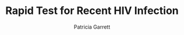 ---
author: Patricia Garrett
funder: National Institutes of Health (US)
layout: grant
link: https://www.niaid.nih.gov/sites/default/files/2r44ai098567-03_garrett.pdf
link_name: Proposal
program: R41, R42, R43, R44
status: funded
title: Rapid Test for Recent HIV Infection
year: 2014
---